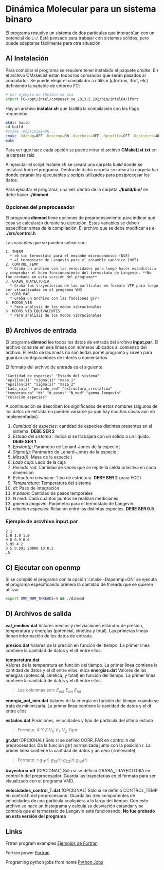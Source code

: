 
Dinámica Molecular para un sistema binaro
=========================================

El programa resuelve un sistema de dos partículas que interactúan con un potencial de L-J.
Está pensado para trabajar con sistemas sólidos, pero puede adaptarse fácilmente para otra
situación.

A) Instalación
-----------

Para compilar el programa se requiere tener instalado el paquete *cmake*. En el archivo CMakeList están todos los comandos que serán pasados al compilador. Se puede elegir el compilador a utilizar (gfortran, ifrot, etc) definiendo la variable de entorno *FC*:
```bash
# por ejemplo en sheldon se usa 
export FC=/opt/intel/composer_xe_2013.5.192/bin/intel64/ifort
```

Hay un archivo **instalar.sh** que facilita la compilación con los flags requeridos:

```bash
mkdir build
cd build
#cmake -Doptimize=ON ..
cmake -Ddebug=OFF -Dopenmp=ON -Dverbose=OFF -Dprofile=OFF -Doptimize=ON ..
make
```

Para ver qué hace cada opción se puede mirar el archivo **CMakeList.txt** en la carpeta raíz.

Al ejecutar el script *instalar.sh* se creará una carpeta *build* donde se instalará todo el programa. Dentro de dicha carpeta se creará la carpeta *bin* donde estarán los ejecutables y scripts utilizados para postprocesar los datos.

Para ejecutar el programa, una vez dentro de la carpeta **./build/bin/** se debe hacer **./dinmod**

### Opciones del preprocesador

El programa **dinmod** tiene opciones de preprocesamiento para indicar qué cosa se calcularán durante su ejecución. Estas variables se deben especificar antes de la compilación. El archivo que se debe modificar es el **./src/control.h**

Las variables que se pueden setear son:

```
1. THERM 
  * =0 sin termostato para el ensambe microcanónico (NVE)
  * =1 termostato de Langevin para el ensamble canónico (NVT)
2. CONTROL_TEMP
  * Graba un archivo con las velocidades para luego hacer estadística y comprobar el buen funcionamiento del termostato de Langevin. **No fue probada en esta versión del programa**
3. GRABA_TRAYECTORIA
  * Graba las trayectorias de las partículas en formato VTF para luego ser visualizadas en el programa VMD
4. CORR_PAR
  * Graba un archivo con las funciones g(r) 
5. MODOS_VIB
  * Para análisis de los modos vibracionales
6. MODOS_VIB_EQUIVALENTES
  * Para análisis de los modos vibracionales
```

B) Archivos de entrada
--------------------

El programa **dinmod** lee todos los datos de entrada del archivo **input.par**. El archivo consiste en seis líneas con números ubicados al comienzo del archivo. El resto de las líneas no son leidas por el programa y sirven para guardan configuraciónes de interés o comentarios.

El formato del archivo de entrada es el siguiente:

```Fortran
"Cantidad de especies" "Estado del sistema"
"epsilon(1)" "sigma(1)" "masa_1"
"epsilon(2)" "sigma(2)" "masa_2"
"Lado_caja" "periodo_red" "estructura_cristalina" 
"temperatura" "dt" "#_pasos" "N_med" "gamma_langevin"
"relación_especies"
```

A continuación se describen los significados de estos nombres (algunos de los datos de entrada no pueden variarse ya que hay muchas cosas aún no implementadas).

1. _Cantidad de especies_: cantidad de especies distintas presentes en el sistema. **DEBE SER 2**
2. _Estado del sistema_ : indica si se trabajará con un sólido o un líquido. **DEBE SER 1** 
3. _Epsilon(j)_: Parámetro de Lenard-Jones de la especie j
4. _Sigma(j)_: Parámetro de Lenard-Jones de la especie j
5. _Masa(j)_: Masa de la especie j
6. _Lado caja_: Lado de la caja
7. _Periodo red_: Cantidad de veces que se repite la celda primitiva en cada dimensión
8. _Estructura cristalina_: Tipo de estrictura. **DEBE SER 2** (para  FCC)
9. _Temperatura_: Temperatura del sistema
10. _dt_: Paso de integración 
11. _# pasos_: Cantidad de pasos temporales
12. _N med_: Cada cuántos puntos se realizan mediciones
13. _gamma langevin_: Parámetro para el termostato de Langevin
14. _relacion especies_:  Relación entre las distintas especies. **DEBE SER 0.5**

### Ejemplo de arcvhivo **input.par** 

```Fortran
2 1
1.0 1.0 1.0
0.8 0.9 0.6
5.95 4 2
0.5 0.001 20000 10 0.5
.5
```

C) Ejecutar con openmp
------------------------

Si se compiló el programa con la opción 'cmake -Dopenmp=ON' se ejecuta el programa
especificando primero la cantidad de threads que se quieren utilizar

```bash
export OMP_NUM_THREADS=4 && ./dinmod
```

D) Archivos de salida
-----------------------

**val_medios.dat** 
  Valores medios y desviaciones estándar de presión, temperatura y energías (potencial, cinética y total). Las primeras líneas tienen información de los datos de entrada.

**presion.dat** 
  Valores de la presión en función del tiempo. La primer linea contiene la cantidad de datos y el dt entre ellos.

**temperatura.dat**  
  Valores de la temperatura en función del tiempo. La primer linea contiene la cantidad de datos y el dt entre ellos.
ética
**energias.dat**
  Valores de las energías (potencial, cinética, y total) en función del tiempo. La primer linea contiene la cantidad de datos y el dt entre ellos.

> Las columnas son:    $E_{pot}$  $E_{cin}$   $E_{tot}$

**energia_pot_min.dat**
 Valores de la energía en función del tiempo cuando se trata de minimizarla. La primer linea contiene la cantidad de datos y el dt entre ellos

**estados.dat** 
  Posiciones, velocidades y tipo de partícula del último estado

> Formato:  $X$ $Y$ $Z$ $V_X$ $V_Y$ $V_Z$ $Tipo$

**gr.dat**
  (OPCIONAL) Sólo si se definió CORR_PAR en control.h del preprocesador. Da la función g(r) normalizada junto con la posición r. La primer linea contiene la cantidad de datos y un cero (irrelevante) 

> Formato:     $r$ $g_{11}(r)$ $g_{12}(r)$ $g_{22}(r)$ $g_{tot}(r)$                  
  
**trayectoria.vtf**
  (OPCIONAL) Sólo si se definió GRABA_TRAYECTORIA en control.h del preprocesador. Guarda las trayectorias en el formato para ser visualizado con el programa VMD.

**velocidades_control_T.dat** 
  (OPCIONAL) Sólo si se definió CONTROL_TEMP en control.h del preprocesador. Guarda las tres componentes de velocidades de una partícula cualquiera a lo largo del tiempo. Con este archivo se hace un histograma y calcula su desviación estandar y se controla que el termostato de Langevin esté funcionando. **No fue probado en esta versión del programa**

Links
----------

Frtran program examples 
[Ejemplos de Fortran](http://www.personal.psu.edu/jhm/f90/progref.html)

Fortran power
[Fortran](http://www.obliquity.com/computer/fortran/)

Programing python jpbs from home
[Python Jobs](https://www.python.org/jobs/)


